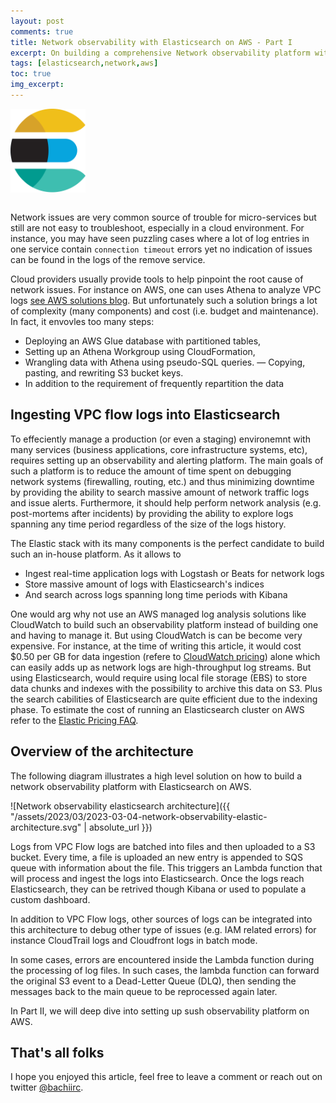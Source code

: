 ```yaml
---
layout: post
comments: true
title: Network observability with Elasticsearch on AWS - Part I
excerpt: On building a comprehensive Network observability platform with the Elastic stack
tags: [elasticsearch,network,aws]
toc: true
img_excerpt:
---
```


<img align="center" src="/assets/logos/elasticsearch.svg" width="120" />
<br/>
<br/>

Network issues are very common source of trouble for micro-services but still are not easy to troubleshoot, especially in a cloud environment. For instance, you may have seen puzzling cases where a lot of log entries in one service contain `connection timeout` errors yet no indication of issues can be found in the logs of the remove service.

Cloud providers usually provide tools to help pinpoint the root cause of network issues. For instance on AWS, one can uses Athena to analyze VPC logs [see AWS solutions blog](https://aws.amazon.com/blogs/networking-and-content-delivery/analyze-vpc-flow-logs-with-point-and-click-amazon-athena-integration/). But unfortunately such a solution brings a lot of complexity (many components) and cost (i.e. budget and maintenance). In fact, it envovles too many steps:
- Deploying an AWS Glue database with partitioned tables,
- Setting up an Athena Workgroup using CloudFormation,
- Wrangling data with Athena using pseudo-SQL queries.
— Copying, pasting, and rewriting S3 bucket keys.
- In addition to the requirement of frequently repartition the data

## Ingesting VPC flow logs into Elasticsearch

To effeciently manage a production (or even a staging) environemnt with many services (business applications, core infrastructure systems, etc), requires setting up an observability and alerting platform. The main goals of such a platform is to reduce the amount of time spent on debugging network systems (firewalling, routing, etc.) and thus minimizing downtime by providing the ability to search massive amount of network traffic logs and issue alerts. Furthermore, it should help perform network analysis (e.g. post-mortems after incidents) by providing the ability to explore logs spanning any time period regardless of the size of the logs history.

The Elastic stack with its many components is the perfect candidate to build such an in-house platform. As it allows to
- Ingest real-time application logs with Logstash or Beats for network logs
- Store massive amount of logs with Elasticsearch's indices
- And search across logs spanning long time periods with Kibana

One would arg why not use an AWS managed log analysis solutions like CloudWatch to build such an observability platform instead of building one and having to manage it. But using CloudWatch is can be become very expensive. For instance, at the time of writing this article, it would cost $0.50 per GB for data ingestion (refere to [CloudWatch pricing](https://aws.amazon.com/cloudwatch/pricing/)) alone which can easily adds up as network logs are high-throughput log streams. But using Elasticsearch, would require using local file storage (EBS) to store data chunks and indexes with the possibility to archive this data on S3. Plus the search cabilities of Elasticsearch are quite efficient due to the indexing phase. To estimate the cost of running an Elasticsearch cluster on AWS refer to the [Elastic Pricing FAQ](https://www.elastic.co/pricing/faq).

## Overview of the architecture

The following diagram illustrates a high level solution on how to build a network observability platform with Elasticsearch on AWS.

![Network observability elasticsearch architecture]({{ "/assets/2023/03/2023-03-04-network-observability-elastic-architecture.svg" | absolute_url }})

Logs from VPC Flow logs are batched into files and then uploaded to a S3 bucket. Every time, a file is uploaded an new entry is appended to SQS queue with information about the file. This triggers an Lambda function that will process and ingest the logs into Elasticsearch. Once the logs reach Elasticsearch, they can be retrived though Kibana or used to populate a custom dashboard.

In addition to VPC Flow logs, other sources of logs can be integrated into this architecture to debug other type of issues (e.g. IAM related errors) for instance CloudTrail logs and Cloudfront logs in batch mode.

In some cases, errors are encountered inside the Lambda function during the processing of log files. In such cases, the lambda function can forward the original S3 event to a Dead-Letter Queue (DLQ), then sending the messages back to the main queue to be reprocessed again later.


In Part II, we will deep dive into setting up sush observability platform on AWS.

## That's all folks
I hope you enjoyed this article, feel free to leave a comment or reach out on twitter [@bachiirc](https://twitter.com/bachiirc).
